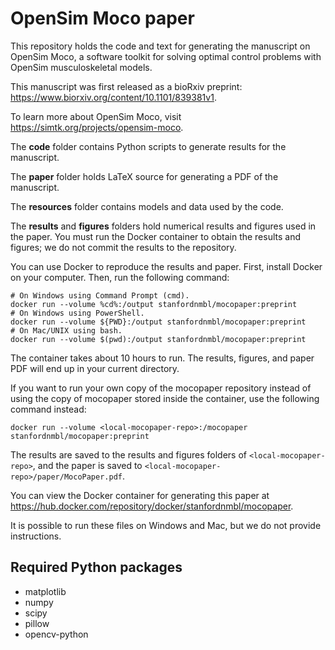 OpenSim Moco paper
==================

This repository holds the code and text for generating the manuscript on 
OpenSim Moco, a software toolkit for solving optimal control problems with
OpenSim musculoskeletal models.

This manuscript was first released as a bioRxiv preprint:
https://www.biorxiv.org/content/10.1101/839381v1.

To learn more about OpenSim Moco, visit https://simtk.org/projects/opensim-moco.

The **code** folder contains Python scripts to generate results for the
manuscript.

The **paper** folder holds LaTeX source for generating a PDF of the manuscript.

The **resources** folder contains models and data used by the code.

The **results** and **figures** folders hold numerical results and figures
used in the paper. You must run the Docker container to obtain the results
and figures; we do not commit the results to the repository.

You can use Docker to reproduce the results and paper. First, install Docker
on your computer. Then, run the following command:

    # On Windows using Command Prompt (cmd).
    docker run --volume %cd%:/output stanfordnmbl/mocopaper:preprint
    # On Windows using PowerShell.
    docker run --volume ${PWD}:/output stanfordnmbl/mocopaper:preprint
    # On Mac/UNIX using bash.
    docker run --volume $(pwd):/output stanfordnmbl/mocopaper:preprint

The container takes about 10 hours to run.
The results, figures, and paper PDF will end up in your current directory.

If you want to run your own copy of the mocopaper repository instead of using
the copy of mocopaper stored inside the container, use the following command
instead:

    docker run --volume <local-mocopaper-repo>:/mocopaper stanfordnmbl/mocopaper:preprint

The results are saved to the results and figures folders of
`<local-mocopaper-repo>`, and the paper is saved to
`<local-mocopaper-repo>/paper/MocoPaper.pdf`.

You can view the Docker container for generating this paper at
https://hub.docker.com/repository/docker/stanfordnmbl/mocopaper.

It is possible to run these files on Windows and Mac, but we do not provide 
instructions.

Required Python packages
------------------------
- matplotlib
- numpy
- scipy
- pillow
- opencv-python